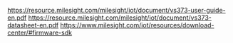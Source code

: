 https://resource.milesight.com/milesight/iot/document/vs373-user-guide-en.pdf
https://resource.milesight.com/milesight/iot/document/vs373-datasheet-en.pdf
https://www.milesight.com/iot/resources/download-center/#firmware-sdk
